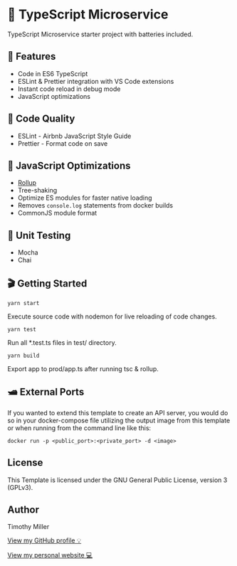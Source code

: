 # 🐬 TypeScript Microservice

TypeScript Microservice starter project with batteries included.

## 🔔 Features

- Code in ES6 TypeScript
- ESLint & Prettier integration with VS Code extensions
- Instant code reload in debug mode
- JavaScript optimizations

## 🔩 Code Quality

- ESLint - Airbnb JavaScript Style Guide
- Prettier - Format code on save

## 💨 JavaScript Optimizations

- [Rollup](https://www.npmjs.com/package/rollup)
- Tree-shaking
- Optimize ES modules for faster native loading
- Removes `console.log` statements from docker builds
- CommonJS module format

## 🔨 Unit Testing

- Mocha
- Chai

## 🎬 Getting Started

```yarn start```

Execute source code with nodemon for live reloading of code changes.

```yarn test```

Run all *.test.ts files in test/ directory.

```yarn build```

Export app to prod/app.ts after running tsc & rollup.

## 🛥️ External Ports

If you wanted to extend this template to create an API server, you would do so in your docker-compose file utilizing the output image from this template or when running from the command line like this:

```docker run -p <public_port>:<private_port> -d <image>```

## License

This Template is licensed under the GNU General Public License, version 3 (GPLv3).

## Author

Timothy Miller

[View my GitHub profile 💡](https://github.com/timothymiller)

[View my personal website 💻](https://timknowsbest.com)
